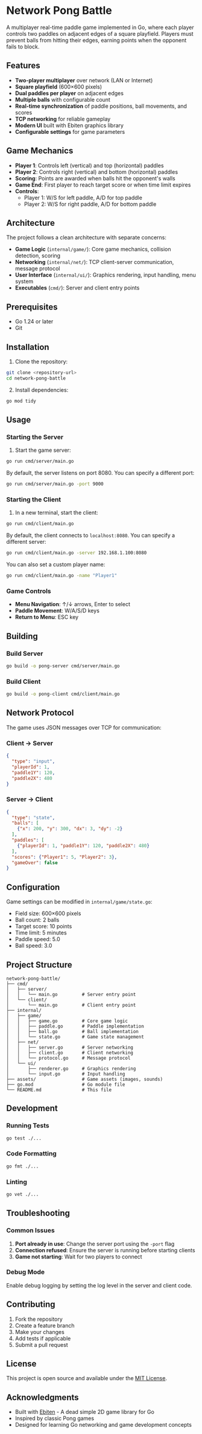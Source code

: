 # Network Pong Battle

A multiplayer real-time paddle game implemented in Go, where each player controls two paddles on adjacent edges of a square playfield. Players must prevent balls from hitting their edges, earning points when the opponent fails to block.

## Features

- **Two-player multiplayer** over network (LAN or Internet)
- **Square playfield** (600×600 pixels)
- **Dual paddles per player** on adjacent edges
- **Multiple balls** with configurable count
- **Real-time synchronization** of paddle positions, ball movements, and scores
- **TCP networking** for reliable gameplay
- **Modern UI** built with Ebiten graphics library
- **Configurable settings** for game parameters

## Game Mechanics

- **Player 1**: Controls left (vertical) and top (horizontal) paddles
- **Player 2**: Controls right (vertical) and bottom (horizontal) paddles
- **Scoring**: Points are awarded when balls hit the opponent's walls
- **Game End**: First player to reach target score or when time limit expires
- **Controls**: 
  - Player 1: W/S for left paddle, A/D for top paddle
  - Player 2: W/S for right paddle, A/D for bottom paddle

## Architecture

The project follows a clean architecture with separate concerns:

- **Game Logic** (`internal/game/`): Core game mechanics, collision detection, scoring
- **Networking** (`internal/net/`): TCP client-server communication, message protocol
- **User Interface** (`internal/ui/`): Graphics rendering, input handling, menu system
- **Executables** (`cmd/`): Server and client entry points

## Prerequisites

- Go 1.24 or later
- Git

## Installation

1. Clone the repository:
```bash
git clone <repository-url>
cd network-pong-battle
```

2. Install dependencies:
```bash
go mod tidy
```

## Usage

### Starting the Server

1. Start the game server:
```bash
go run cmd/server/main.go
```

By default, the server listens on port 8080. You can specify a different port:

```bash
go run cmd/server/main.go -port 9000
```

### Starting the Client

1. In a new terminal, start the client:
```bash
go run cmd/client/main.go
```

By default, the client connects to `localhost:8080`. You can specify a different server:

```bash
go run cmd/client/main.go -server 192.168.1.100:8080
```

You can also set a custom player name:

```bash
go run cmd/client/main.go -name "Player1"
```

### Game Controls

- **Menu Navigation**: ↑/↓ arrows, Enter to select
- **Paddle Movement**: W/A/S/D keys
- **Return to Menu**: ESC key

## Building

### Build Server
```bash
go build -o pong-server cmd/server/main.go
```

### Build Client
```bash
go build -o pong-client cmd/client/main.go
```

## Network Protocol

The game uses JSON messages over TCP for communication:

### Client → Server
```json
{
  "type": "input",
  "playerId": 1,
  "paddle1Y": 120,
  "paddle2X": 480
}
```

### Server → Client
```json
{
  "type": "state",
  "balls": [
    {"x": 200, "y": 300, "dx": 3, "dy": -2}
  ],
  "paddles": [
    {"playerId": 1, "paddle1Y": 120, "paddle2X": 480}
  ],
  "scores": {"Player1": 5, "Player2": 3},
  "gameOver": false
}
```

## Configuration

Game settings can be modified in `internal/game/state.go`:

- Field size: 600×600 pixels
- Ball count: 2 balls
- Target score: 10 points
- Time limit: 5 minutes
- Paddle speed: 5.0
- Ball speed: 3.0

## Project Structure

```
network-pong-battle/
├── cmd/
│   ├── server/
│   │   └── main.go         # Server entry point
│   └── client/
│       └── main.go         # Client entry point
├── internal/
│   ├── game/
│   │   ├── game.go         # Core game logic
│   │   ├── paddle.go       # Paddle implementation
│   │   ├── ball.go         # Ball implementation
│   │   └── state.go        # Game state management
│   ├── net/
│   │   ├── server.go       # Server networking
│   │   ├── client.go       # Client networking
│   │   └── protocol.go     # Message protocol
│   └── ui/
│       ├── renderer.go     # Graphics rendering
│       └── input.go        # Input handling
├── assets/                 # Game assets (images, sounds)
├── go.mod                  # Go module file
└── README.md               # This file
```

## Development

### Running Tests
```bash
go test ./...
```

### Code Formatting
```bash
go fmt ./...
```

### Linting
```bash
go vet ./...
```

## Troubleshooting

### Common Issues

1. **Port already in use**: Change the server port using the `-port` flag
2. **Connection refused**: Ensure the server is running before starting clients
3. **Game not starting**: Wait for two players to connect

### Debug Mode

Enable debug logging by setting the log level in the server and client code.

## Contributing

1. Fork the repository
2. Create a feature branch
3. Make your changes
4. Add tests if applicable
5. Submit a pull request

## License

This project is open source and available under the [MIT License](LICENSE).

## Acknowledgments

- Built with [Ebiten](https://ebiten.org/) - A dead simple 2D game library for Go
- Inspired by classic Pong games
- Designed for learning Go networking and game development concepts

